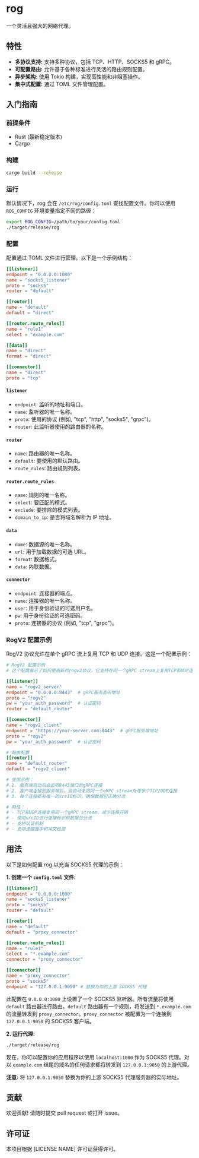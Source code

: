 # rog

一个灵活且强大的网络代理。

## 特性

- **多协议支持:** 支持多种协议，包括 TCP、HTTP、SOCKS5 和 gRPC。
- **可配置路由:** 允许基于各种标准进行灵活的路由规则配置。
- **异步架构:** 使用 Tokio 构建，实现高性能和非阻塞操作。
- **集中式配置:** 通过 TOML 文件管理配置。

## 入门指南

### 前提条件

- Rust (最新稳定版本)
- Cargo

### 构建

```bash
cargo build --release
```

### 运行

默认情况下，rog 会在 `/etc/rog/config.toml` 查找配置文件。你可以使用 `ROG_CONFIG` 环境变量指定不同的路径：

```bash
export ROG_CONFIG=/path/to/your/config.toml
./target/release/rog
```

### 配置

配置通过 TOML 文件进行管理。以下是一个示例结构：

```toml
[[listener]]
endpoint = "0.0.0.0:1080"
name = "socks5_listener"
proto = "socks5"
router = "default"

[[router]]
name = "default"
default = "direct"

[[router.route_rules]]
name = "rule1"
select = "example.com"

[[data]]
name = "direct"
format = "direct"

[[connector]]
name = "direct"
proto = "tcp"
```

#### `listener`

- `endpoint`: 监听的地址和端口。
- `name`: 监听器的唯一名称。
- `proto`: 使用的协议 (例如, "tcp", "http", "socks5", "grpc")。
- `router`: 此监听器使用的路由器的名称。

#### `router`

- `name`: 路由器的唯一名称。
- `default`: 要使用的默认路由。
- `route_rules`: 路由规则列表。

#### `router.route_rules`

- `name`: 规则的唯一名称。
- `select`: 要匹配的模式。
- `exclude`: 要排除的模式列表。
- `domain_to_ip`: 是否将域名解析为 IP 地址。

#### `data`

- `name`: 数据源的唯一名称。
- `url`: 用于加载数据的可选 URL。
- `format`: 数据格式。
- `data`: 内联数据。

#### `connector`

- `endpoint`: 连接器的端点。
- `name`: 连接器的唯一名称。
- `user`: 用于身份验证的可选用户名。
- `pw`: 用于身份验证的可选密码。
- `proto`: 连接器的协议 (例如, "tcp", "grpc")。

### RogV2 配置示例

RogV2 协议允许在单个 gRPC 流上复用 TCP 和 UDP 连接。这是一个配置示例：

```toml
# RogV2 配置示例
# 这个配置展示了如何使用新的rogv2协议，它支持在同一个gRPC stream上复用TCP和UDP连接

[[listener]]
name = "rogv2_server"
endpoint = "0.0.0.0:8443"  # gRPC服务监听地址
proto = "rogv2"
pw = "your_auth_password"  # 认证密码
router = "default_router"

[[connector]]
name = "rogv2_client"
endpoint = "https://your-server.com:8443"  # gRPC服务端地址
proto = "rogv2"
pw = "your_auth_password"  # 认证密码

# 路由配置
[[router]]
name = "default_router"
default = "rogv2_client"

# 使用示例：
# 1. 服务端启动后会监听8443端口的gRPC连接
# 2. 客户端连接到服务端后，会自动复用同一个gRPC stream处理多个TCP/UDP连接
# 3. 每个连接都有唯一的srcID标识，确保数据包正确分流

# 特性：
# - TCP和UDP连接复用同一个gRPC stream，减少连接开销
# - 使用srcID进行连接标识和数据包分流
# - 支持认证机制
# - 支持连接握手和冲突检测
```

## 用法

以下是如何配置 rog 以充当 SOCKS5 代理的示例：

**1. 创建一个 `config.toml` 文件:**

```toml
[[listener]]
endpoint = "0.0.0.0:1080"
name = "socks5_listener"
proto = "socks5"
router = "default"

[[router]]
name = "default"
default = "proxy_connector"

[[router.route_rules]]
name = "rule1"
select = "*.example.com"
connector = "proxy_connector"

[[connector]]
name = "proxy_connector"
proto = "socks5"
endpoint = "127.0.0.1:9050" # 替换为你的上游 SOCKS5 代理
```

此配置在 `0.0.0.0:1080` 上设置了一个 SOCKS5 监听器。所有流量将使用 `default` 路由器进行路由。`default` 路由器有一个规则，将发送到 `*.example.com` 的流量转发到 `proxy_connector`。`proxy_connector` 被配置为一个连接到 `127.0.0.1:9050` 的 SOCKS5 客户端。

**2. 运行代理:**

```bash
./target/release/rog
```

现在，你可以配置你的应用程序以使用 `localhost:1080` 作为 SOCKS5 代理。对以 `example.com` 结尾的域名的任何请求都将转发到 `127.0.0.1:9050` 的上游代理。

**注意:** 将 `127.0.0.1:9050` 替换为你的上游 SOCKS5 代理服务器的实际地址。

## 贡献

欢迎贡献! 请随时提交 pull request 或打开 issue。

## 许可证

本项目根据 [LICENSE NAME] 许可证获得许可。
